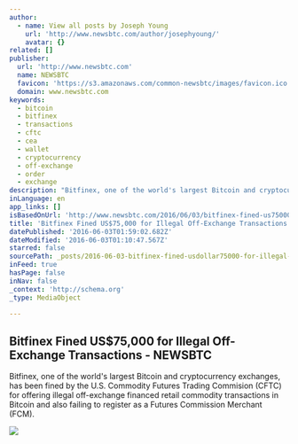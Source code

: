 ```yaml
---
author:
  - name: View all posts by Joseph Young
    url: 'http://www.newsbtc.com/author/josephyoung/'
    avatar: {}
related: []
publisher:
  url: 'http://www.newsbtc.com'
  name: NEWSBTC
  favicon: 'https://s3.amazonaws.com/common-newsbtc/images/favicon.ico'
  domain: www.newsbtc.com
keywords:
  - bitcoin
  - bitfinex
  - transactions
  - cftc
  - cea
  - wallet
  - cryptocurrency
  - off-exchange
  - order
  - exchange
description: "Bitfinex, one of the world's largest Bitcoin and cryptocurrency exchanges, has been fined by the U.S. Commodity Futures Trading Commision (CFTC) for offering illegal off-exchange financed retail commodity transactions in Bitcoin and also failing to register as a Futures Commission Merchant (FCM)."
inLanguage: en
app_links: []
isBasedOnUrl: 'http://www.newsbtc.com/2016/06/03/bitfinex-fined-us75000-illegal-off-exchange-transactions/'
title: 'Bitfinex Fined US$75,000 for Illegal Off-Exchange Transactions - NEWSBTC'
datePublished: '2016-06-03T01:59:02.682Z'
dateModified: '2016-06-03T01:10:47.567Z'
starred: false
sourcePath: _posts/2016-06-03-bitfinex-fined-usdollar75000-for-illegal-off-exchange-transactio.md
inFeed: true
hasPage: false
inNav: false
_context: 'http://schema.org'
_type: MediaObject

---
```

<article style=""><h1>Bitfinex Fined US$75,000 for Illegal Off-Exchange Transactions - NEWSBTC</h1><p>Bitfinex, one of the world's largest Bitcoin and cryptocurrency exchanges, has been fined by the U.S. Commodity Futures Trading Commision (CFTC) for offering illegal off-exchange financed retail commodity transactions in Bitcoin and also failing to register as a Futures Commission Merchant (FCM).</p><img src="http://s3.amazonaws.com/main-newsbtc-images/2016/06/03014203/bitcoin-price-now-what.-newsbtc-illustration..png" /></article>